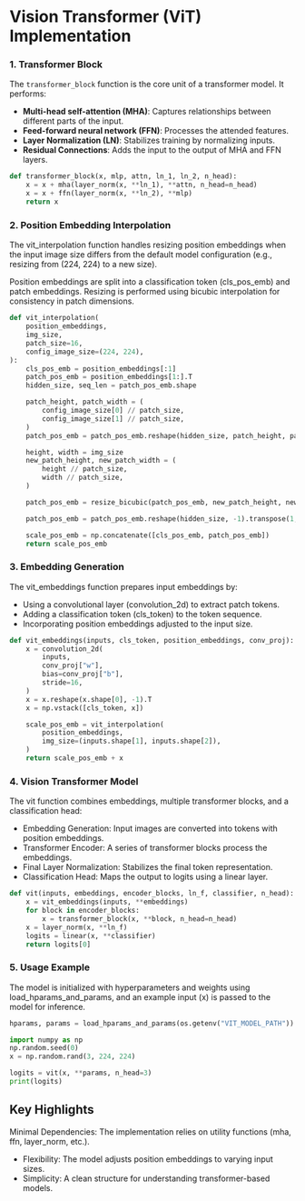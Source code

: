 # Vision Transformer (ViT) Implementation

### 1. **Transformer Block**

The `transformer_block` function is the core unit of a transformer model. It performs:

- **Multi-head self-attention (MHA)**: Captures relationships between different parts of the input.
- **Feed-forward neural network (FFN)**: Processes the attended features.
- **Layer Normalization (LN)**: Stabilizes training by normalizing inputs.
- **Residual Connections**: Adds the input to the output of MHA and FFN layers.

```python
def transformer_block(x, mlp, attn, ln_1, ln_2, n_head):
    x = x + mha(layer_norm(x, **ln_1), **attn, n_head=n_head)
    x = x + ffn(layer_norm(x, **ln_2), **mlp)
    return x
```

### 2. Position Embedding Interpolation

The vit_interpolation function handles resizing position embeddings when the input image size differs from the default model configuration (e.g., resizing from (224, 224) to a new size).

Position embeddings are split into a classification token (cls_pos_emb) and patch embeddings.
Resizing is performed using bicubic interpolation for consistency in patch dimensions.

```python
def vit_interpolation(
    position_embeddings,
    img_size,
    patch_size=16,
    config_image_size=(224, 224),
):
    cls_pos_emb = position_embeddings[:1]
    patch_pos_emb = position_embeddings[1:].T
    hidden_size, seq_len = patch_pos_emb.shape

    patch_height, patch_width = (
        config_image_size[0] // patch_size,
        config_image_size[1] // patch_size,
    )
    patch_pos_emb = patch_pos_emb.reshape(hidden_size, patch_height, patch_width)

    height, width = img_size
    new_patch_height, new_patch_width = (
        height // patch_size,
        width // patch_size,
    )

    patch_pos_emb = resize_bicubic(patch_pos_emb, new_patch_height, new_patch_width)

    patch_pos_emb = patch_pos_emb.reshape(hidden_size, -1).transpose(1, 0)

    scale_pos_emb = np.concatenate([cls_pos_emb, patch_pos_emb])
    return scale_pos_emb
```

### 3. Embedding Generation

The vit_embeddings function prepares input embeddings by:

- Using a convolutional layer (convolution_2d) to extract patch tokens.
- Adding a classification token (cls_token) to the token sequence.
- Incorporating position embeddings adjusted to the input size.

```python
def vit_embeddings(inputs, cls_token, position_embeddings, conv_proj):
    x = convolution_2d(
        inputs,
        conv_proj["w"],
        bias=conv_proj["b"],
        stride=16,
    )
    x = x.reshape(x.shape[0], -1).T
    x = np.vstack([cls_token, x])

    scale_pos_emb = vit_interpolation(
        position_embeddings,
        img_size=(inputs.shape[1], inputs.shape[2]),
    )
    return scale_pos_emb + x
```

### 4. Vision Transformer Model

The vit function combines embeddings, multiple transformer blocks, and a classification head:

- Embedding Generation: Input images are converted into tokens with position embeddings.
- Transformer Encoder: A series of transformer blocks process the embeddings.
- Final Layer Normalization: Stabilizes the final token representation.
- Classification Head: Maps the output to logits using a linear layer.

```python
def vit(inputs, embeddings, encoder_blocks, ln_f, classifier, n_head):
    x = vit_embeddings(inputs, **embeddings)
    for block in encoder_blocks:
        x = transformer_block(x, **block, n_head=n_head)
    x = layer_norm(x, **ln_f)
    logits = linear(x, **classifier)
    return logits[0]
```

### 5. Usage Example

The model is initialized with hyperparameters and weights using load_hparams_and_params, and an example input (x) is passed to the model for inference.

```python
hparams, params = load_hparams_and_params(os.getenv("VIT_MODEL_PATH"))

import numpy as np
np.random.seed(0)
x = np.random.rand(3, 224, 224)

logits = vit(x, **params, n_head=3)
print(logits)
```

## Key Highlights

Minimal Dependencies: The implementation relies on utility functions (mha, ffn, layer_norm, etc.).

- Flexibility: The model adjusts position embeddings to varying input sizes.
- Simplicity: A clean structure for understanding transformer-based models.
